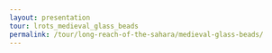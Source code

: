 ```yaml
---
layout: presentation
tour: lrots_medieval_glass_beads
permalink: /tour/long-reach-of-the-sahara/medieval-glass-beads/
---
```

